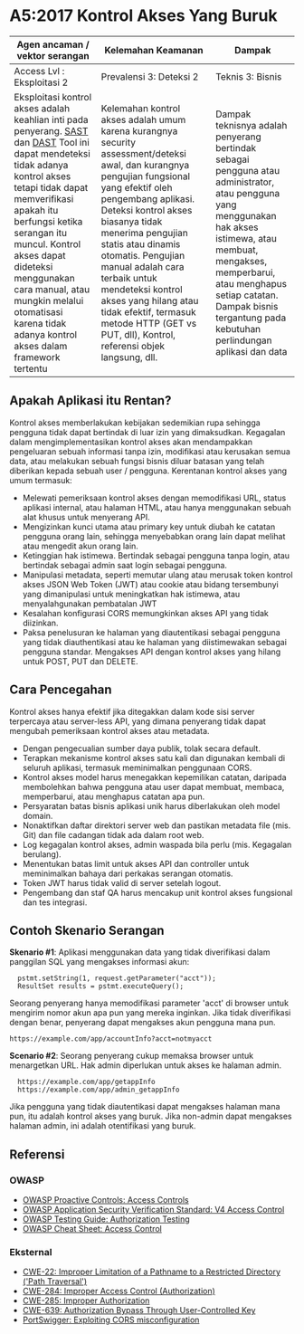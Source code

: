 # A5:2017 Kontrol Akses Yang Buruk

| Agen ancaman / vektor serangan | Kelemahan Keamanan          | Dampak            |
| -- | -- | -- |
| Access Lvl : Eksploitasi 2 | Prevalensi 3: Deteksi 2 | Teknis 3: Bisnis |
| Eksploitasi kontrol akses adalah keahlian inti pada penyerang. [SAST](https://owasp.org/www-community/Source_Code_Analysis_Tools) dan [DAST](https://owasp.org/www-community/Vulnerability_Scanning_Tools) Tool ini dapat mendeteksi tidak adanya kontrol akses tetapi tidak dapat memverifikasi apakah itu berfungsi ketika serangan itu muncul. Kontrol akses dapat dideteksi menggunakan cara manual, atau mungkin melalui otomatisasi karena tidak adanya kontrol akses dalam framework tertentu | Kelemahan kontrol akses adalah umum karena kurangnya security assessment/deteksi awal, dan kurangnya pengujian fungsional yang efektif oleh pengembang aplikasi. Deteksi kontrol akses biasanya tidak menerima pengujian statis atau dinamis otomatis. Pengujian manual adalah cara terbaik untuk mendeteksi kontrol akses yang hilang atau tidak efektif, termasuk metode HTTP (GET vs PUT, dll), Kontrol, referensi objek langsung, dll. | Dampak teknisnya adalah penyerang bertindak sebagai pengguna atau administrator, atau pengguna yang menggunakan hak akses istimewa, atau membuat, mengakses, memperbarui, atau menghapus setiap catatan. Dampak bisnis tergantung pada kebutuhan perlindungan aplikasi dan data |

## Apakah Aplikasi itu Rentan?

Kontrol akses memberlakukan kebijakan sedemikian rupa sehingga pengguna tidak dapat bertindak di luar izin yang dimaksudkan. Kegagalan dalam mengimplementasikan kontrol akses akan mendampakkan pengeluaran sebuah informasi tanpa izin, modifikasi atau kerusakan semua data, atau melakukan sebuah fungsi bisnis diluar batasan yang telah diberikan kepada sebuah user / pengguna. Kerentanan kontrol akses yang umum termasuk:

- Melewati pemeriksaan kontrol akses dengan memodifikasi URL, status aplikasi internal, atau halaman HTML, atau hanya menggunakan sebuah alat khusus untuk menyerang API.
- Mengizinkan kunci utama atau primary key untuk diubah ke catatan pengguna orang lain, sehingga menyebabkan orang lain dapat melihat atau mengedit akun orang lain.
- Ketinggian hak istimewa. Bertindak sebagai pengguna tanpa login, atau bertindak sebagai admin saat login sebagai pengguna.
- Manipulasi metadata, seperti memutar ulang atau merusak token kontrol akses JSON Web Token (JWT) atau cookie atau bidang tersembunyi yang dimanipulasi untuk meningkatkan hak istimewa, atau menyalahgunakan pembatalan JWT
- Kesalahan konfigurasi CORS memungkinkan akses API yang tidak diizinkan.
- Paksa penelusuran ke halaman yang diautentikasi sebagai pengguna yang tidak diauthentikasi atau ke halaman yang diistimewakan sebagai pengguna standar. Mengakses API dengan kontrol akses yang hilang untuk POST, PUT dan DELETE.

## Cara Pencegahan

Kontrol akses hanya efektif jika ditegakkan dalam kode sisi server terpercaya atau server-less API, yang dimana penyerang tidak dapat mengubah pemeriksaan kontrol akses atau metadata.

- Dengan pengecualian sumber daya publik, tolak secara default.
- Terapkan mekanisme kontrol akses satu kali dan digunakan kembali di seluruh aplikasi, termasuk meminimalkan penggunaan CORS.
- Kontrol akses model harus menegakkan kepemilikan catatan, daripada membolehkan bahwa pengguna atau user dapat membuat, membaca, memperbarui, atau menghapus catatan apa pun.
- Persyaratan batas bisnis aplikasi unik harus diberlakukan oleh model domain.
- Nonaktifkan daftar direktori server web dan pastikan metadata file (mis. Git) dan file cadangan tidak ada dalam root web.
- Log kegagalan kontrol akses, admin waspada bila perlu (mis. Kegagalan berulang).
- Menentukan batas limit untuk akses API dan controller untuk meminimalkan bahaya dari perkakas serangan otomatis.
- Token JWT harus tidak valid di server setelah logout.
- Pengembang dan staf QA harus mencakup unit kontrol akses fungsional dan tes integrasi.

## Contoh Skenario Serangan

**Skenario #1**: Aplikasi menggunakan data yang tidak diverifikasi dalam panggilan SQL yang mengakses informasi akun:

```
  pstmt.setString(1, request.getParameter("acct"));
  ResultSet results = pstmt.executeQuery();
```

Seorang penyerang hanya memodifikasi parameter 'acct' di browser untuk mengirim nomor akun apa pun yang mereka inginkan. Jika tidak diverifikasi dengan benar, penyerang dapat mengakses akun pengguna mana pun.

`https://example.com/app/accountInfo?acct=notmyacct`

**Scenario #2**: Seorang penyerang cukup memaksa browser untuk menargetkan URL. Hak admin diperlukan untuk akses ke halaman admin.

```
  https://example.com/app/getappInfo
  https://example.com/app/admin_getappInfo
```

Jika pengguna yang tidak diautentikasi dapat mengakses halaman mana pun, itu adalah kontrol akses yang buruk. Jika non-admin dapat mengakses halaman admin, ini adalah otentifikasi yang buruk.

## Referensi

### OWASP

- [OWASP Proactive Controls: Access Controls](https://owasp.org/www-project-proactive-controls/v3/en/c7-enforce-access-controls)
- [OWASP Application Security Verification Standard: V4 Access Control](https://github.com/OWASP/ASVS/blob/v4.0.2/4.0/en/0x12-V4-Access-Control.md)
- [OWASP Testing Guide: Authorization Testing](https://owasp.org/www-project-web-security-testing-guide/latest/4-Web_Application_Security_Testing/05-Authorization_Testing/README)
- [OWASP Cheat Sheet: Access Control](https://cheatsheetseries.owasp.org/cheatsheets/Access_Control_Cheat_Sheet.html)

### Eksternal

- [CWE-22: Improper Limitation of a Pathname to a Restricted Directory ('Path Traversal')](https://cwe.mitre.org/data/definitions/22.html)
- [CWE-284: Improper Access Control (Authorization)](https://cwe.mitre.org/data/definitions/284.html)
- [CWE-285: Improper Authorization](https://cwe.mitre.org/data/definitions/285.html)
- [CWE-639: Authorization Bypass Through User-Controlled Key](https://cwe.mitre.org/data/definitions/639.html)
- [PortSwigger: Exploiting CORS misconfiguration](https://portswigger.net/research/exploiting-cors-misconfigurations-for-bitcoins-and-bounties)

